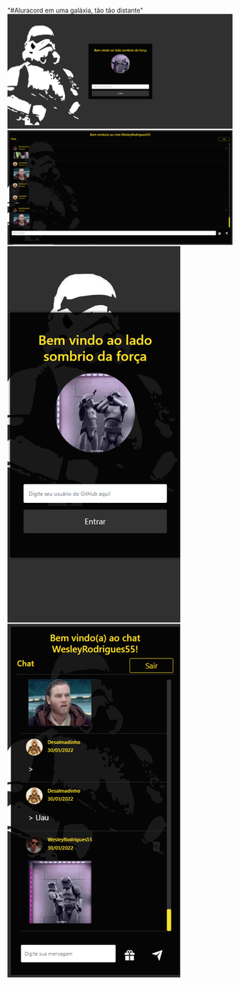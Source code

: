 "#Aluracord em uma galáxia, tão tão distante"
<img src="/.github/img1.png">
<img src="/.github/img2.png">
<img src="/.github/img3.png">
<img src="/.github/img4.png">
